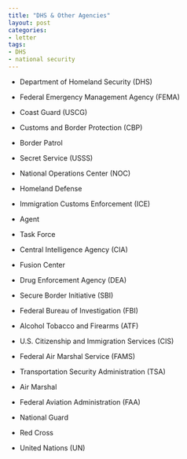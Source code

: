 ```yaml
---
title: "DHS & Other Agencies"
layout: post
categories:
- letter
tags:
- DHS
- national security
---
```


- Department of Homeland Security (DHS)

- Federal Emergency Management Agency (FEMA)

- Coast Guard (USCG)

- Customs and Border Protection (CBP)

- Border Patrol

- Secret Service (USSS)

- National Operations Center (NOC)

- Homeland Defense

- Immigration Customs Enforcement (ICE)

- Agent

- Task Force

- Central Intelligence Agency (CIA)

- Fusion Center

- Drug Enforcement Agency (DEA)

- Secure Border Initiative (SBI)

- Federal Bureau of Investigation (FBI)

- Alcohol Tobacco and Firearms (ATF)

- U.S. Citizenship and Immigration Services (CIS)

- Federal Air Marshal Service (FAMS)

- Transportation Security Administration (TSA)

- Air Marshal

- Federal Aviation Administration (FAA)

- National Guard

- Red Cross

- United Nations (UN)
